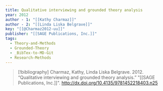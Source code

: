 ```yaml
---
title: Qualitative interviewing and grounded theory analysis
year: 2012
author - 1: "[[Kathy Charmaz]]"
author - 2: "[[Linda Liska Belgrave]]"
key: "[[@Charmaz2012-uu]]"
publisher: "[[SAGE Publications, Inc.]]"
tags:
  - Theory-and-Methods
  - Grounded-Theory
  - _BibTex-to-MD-Git
  - Research-Methods
---
```


> [!bibliography]
> Charmaz, Kathy, Linda Liska Belgrave. 2012. “Qualitative interviewing and grounded theory analysis.” "[[SAGE Publications, Inc.]]". http://dx.doi.org/10.4135/9781452218403.n25
